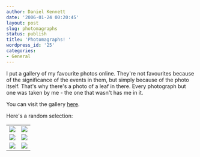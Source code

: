 ```yaml
---
author: Daniel Kennett
date: '2006-01-24 00:20:45'
layout: post
slug: photomagraphs
status: publish
title: 'Photomagraphs! '
wordpress_id: '25'
categories:
- General
---
```


I put a gallery of my favourite photos online. They're not favourites because of the significance of the events in them, but simply because of the photo itself. That's why there's a photo of a leaf in there. Every photograph but one was taken by me - the one that wasn't has me in it. 

You can visit the gallery <a href="http://ikennd.ac/galleries/favourite-photos/">here</a>.

Here's a random selection: 

<table with="100%" border="0" cellspacing="10" cellpadding="0" align="center">
<tr><td><img src="http://ikennd.ac/galleries/favourite-photos/thumbnails/thumb-1.jpg"/></td><td><img src="http://ikennd.ac/galleries/favourite-photos/thumbnails/thumb-4.jpg"/></td></tr>
<tr><td><img src="http://ikennd.ac/galleries/favourite-photos/thumbnails/thumb-17.jpg"/></td><td><img src="http://ikennd.ac/galleries/favourite-photos/thumbnails/thumb-11.jpg"/></td></tr>
<tr><td><img src="http://ikennd.ac/galleries/favourite-photos/thumbnails/thumb-6.jpg"/></td><td><img src="http://ikennd.ac/galleries/favourite-photos/thumbnails/thumb-22.jpg"/></td></tr>
</table>